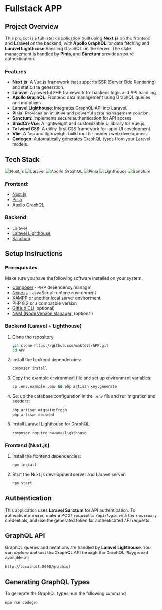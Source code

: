 # Fullstack APP

## Project Overview

This project is a full-stack application built using **Nuxt.js** on the frontend and **Laravel** on the backend, with **Apollo GraphQL** for data fetching and **Laravel Lighthouse** handling GraphQL on the server. The state management is handled by **Pinia**, and **Sanctum** provides secure authentication.

### Features
- **Nuxt.js**: A Vue.js framework that supports SSR (Server Side Rendering) and static site generation.
- **Laravel**: A powerful PHP framework for backend logic and API handling.
- **Apollo GraphQL**: Frontend data management using GraphQL queries and mutations.
- **Laravel Lighthouse**: Integrates GraphQL API into Laravel.
- **Pinia**: Provides an intuitive and powerful state management solution.
- **Sanctum**: Implements secure authentication for API access.
- **ShadCn-Vue**: A lightweight and customizable UI library for Vue.js.
- **Tailwind CSS**: A utility-first CSS framework for rapid UI development.
- **Vite**: A fast and lightweight build tool for modern web development.
- **Codegen**: Automatically generates GraphQL types from your Laravel models.

## Tech Stack
![Nuxt.js](https://img.shields.io/badge/Nuxt.js-00C58E?style=for-the-badge&logo=nuxt.js&logoColor=white)
![Laravel](https://img.shields.io/badge/Laravel-FF2D20?style=for-the-badge&logo=laravel&logoColor=white)
![Apollo GraphQL](https://img.shields.io/badge/Apollo%20GraphQL-311C87?style=for-the-badge&logo=apollo-graphql&logoColor=white)
![Pinia](https://img.shields.io/badge/Pinia-2C3E50?style=for-the-badge&logo=pinia&logoColor=yellow)
![Lighthouse](https://img.shields.io/badge/Laravel%20Lighthouse-10B981?style=for-the-badge&logo=graphql&logoColor=white)
![Sanctum](https://img.shields.io/badge/Sanctum-3498DB?style=for-the-badge&logo=laravel&logoColor=white)

### Frontend:
- [Nuxt.js](https://nuxtjs.org/)
- [Pinia](https://pinia.vuejs.org/)
- [Apollo GraphQL](https://www.apollographql.com/)

### Backend:
- [Laravel](https://laravel.com/)
- [Laravel Lighthouse](https://lighthouse-php.com/)
- [Sanctum](https://laravel.com/docs/sanctum)

## Setup Instructions

### Prerequisites

Make sure you have the following software installed on your system:
- [Composer](https://getcomposer.org/) - PHP dependency manager
- [Node.js](https://nodejs.org/) - JavaScript runtime environment
- [XAMPP](https://www.apachefriends.org/index.html) or another local server environment
- [PHP 8.2](https://www.php.net/) or a compatible version
- [GitHub CLI](https://cli.github.com/) (optional)
- [NVM (Node Version Manager)](https://github.com/nvm-sh/nvm) (optional)

### Backend (Laravel + Lighthouse)

1. Clone the repository:

    ```bash
    git clone https://github.com/maktezi/APP.git
    cd APP
    ```

2. Install the backend dependencies:

    ```bash
    composer install
    ```

3. Copy the example environment file and set up environment variables:

    ```bash
    cp .env.example .env && php artisan key:generate
    ```

4. Set up the database configuration in the `.env` file and run migration and seeders:

    ```bash
    php artisan migrate:fresh
    php artisan db:seed
    ```

5. Install Laravel Lighthouse for GraphQL:

    ```bash
    composer require nuwave/lighthouse
    ```

### Frontend (Nuxt.js)

1. Install the frontend dependencies:

    ```bash
    npm install
    ```

2. Start the Nuxt.js development server and Laravel server:

    ```bash
    npm start
    ```

## Authentication

This application uses **Laravel Sanctum** for API authentication. To authenticate a user, make a POST request to `/api/login` with the necessary credentials, and use the generated token for authenticated API requests.

## GraphQL API

GraphQL queries and mutations are handled by **Laravel Lighthouse**. You can explore and test the GraphQL API through the GraphQL Playground available at:
```bash
http://localhost:8000/graphiql
```

## Generating GraphQL Types

To generate the GraphQL types, run the following command:

```bash
npm run codegen
```